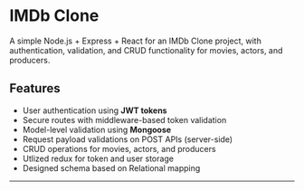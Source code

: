 # IMDb Clone

A simple Node.js + Express + React for an IMDb Clone project, with authentication, validation, and CRUD functionality for movies, actors, and producers.

## Features

- User authentication using **JWT tokens**
- Secure routes with middleware-based token validation
- Model-level validation using **Mongoose**
- Request payload validations on POST APIs (server-side)
- CRUD operations for movies, actors, and producers
- Utlized redux for token and user storage
- Designed schema based on Relational mapping
 
---
